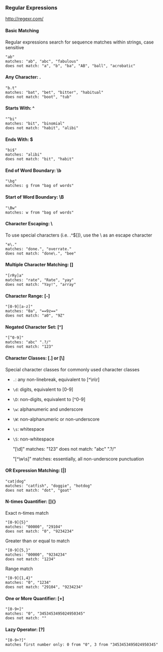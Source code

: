### Regular Expressions

http://regexr.com/

#### Basic Matching
Regular expressions search for sequence matches within strings, case sensitive

    "ab"
    matches: "ab", "abc", "fabulous"
    does not match: "a", "b", "ba", "AB", "ball", "acrobatic"

#### Any Character: .
    "b.t"
    matches: "bat", "bet", "bitter", "habitual"
    does not match: "boot", "tub"

#### Starts With: ^
    "^bi"
    matches: "bit", "binomial"
    does not match: "habit", "alibi"

#### Ends With: $
    "bi$"
    matches: "alibi"
    does not match: "bit", "habit"

#### End of Word Boundary: \b
    "\bg"
    matches: g from "bag of words"

#### Start of Word Boundary: \B
    "\Bw"
    matches: w from "bag of words"

#### Character Escaping: \
To use special characters (i.e. .^$[]), use the \ as an escape character

    "e\."
    matches: "done.", "overrate."
    does not match: "done\.", "bee"

#### Multiple Character Matching: []
    "[rRy]a"
    matches: "rate", "Rate", "yay"
    does not match: "Yay!", "array"

#### Character Range: [-]
    "[0-9][a-z]"
    matches: "0a", "==9z=="
    does not match: "a0", "9Z"

#### Negated Character Set: [^]
    "[^0-9]"
    matches: "abc" ".?/"
    does not match: "123"

#### Character Classes: [.] or [\\]
Special character classes for commonly used character classes
* `.`: any non-linebreak, equivalent to [^\n\r]
* `\d`: digits, equivalent to [0-9]
* `\D`: non-digits, equivalent to [^0-9]
* `\w`: alphanumeric and underscore
* `\W`: non-alphanumeric or non-underscore
* `\s`: whitespace
* `\S`: non-whitespace

    "[\d]"
    matches: "123"
    does not match: "abc" ".?/"

    "[^\w\s]"
    matches: essentially, all non-underscore punctuation



#### OR Expression Matching: [|]
    "cat|dog"
    matches: "catfish", "doggie", "hotdog"
    does not match: "dot", "goat"

#### N-times Quantifier: []{}
Exact n-times match

    "[0-9]{5}"
    matches: "00000", "29104"
    does not match: "0", "9234234"

Greater than or equal to match

    "[0-9]{5,}"
    matches: "00000", "9234234"
    does not match: "1234"

Range match

    "[0-9]{1,4}"
    matches: "0", "1234"
    does not match: "29104", "9234234"

#### One or More Quantifier: [+]
    "[0-9+]"
    matches: "0", "3453453495024950345"
    does not match: ""

#### Lazy Operator: [?]
    "[0-9+?]"
    matches first number only: 0 from "0", 3 from "3453453495024950345"

